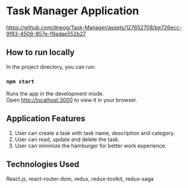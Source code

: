 # Task Manager Application


https://github.com/dneog/Task-Manager/assets/127652708/be726ecc-9f83-4508-857e-f9adae552b27


## How to run locally

In the project directory, you can run:

### `npm start`

Runs the app in the development mode.\
Open [http://localhost:3000](http://localhost:3000) to view it in your browser.

## Application Features
1. User can create a task with task name, description and category.
2. User can read, update and delete the task.
3. User can minimize the hamburger for better work experience.

## Technologies Used
React.js, react-router-dom, redux, redux-toolkit, redux-saga


